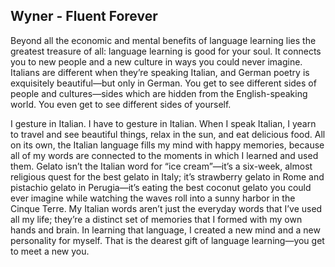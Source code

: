 ## Wyner - Fluent Forever

Beyond all the economic and mental benefits of language learning lies the greatest treasure of all: language learning is good for your soul.
It connects you to new people and a new culture in ways you could never imagine.
Italians are different when they’re speaking Italian, and German poetry is exquisitely beautiful—but only in German.
You get to see different sides of people and cultures—sides which are hidden from the English-speaking world.
You even get to see different sides of yourself.

I gesture in Italian.
I have to gesture in Italian.
When I speak Italian, I yearn to travel and see beautiful things, relax in the sun, and eat delicious food.
All on its own, the Italian language fills my mind with happy memories, because all of my words are connected to the moments in which I learned and used them.
Gelato isn’t the Italian word for “ice cream”—it’s a six-week, almost religious quest for the best gelato in Italy; it’s strawberry gelato in Rome and pistachio gelato in Perugia—it’s eating the best coconut gelato you could ever imagine while watching the waves roll into a sunny harbor in the Cinque Terre.
My Italian words aren’t just the everyday words that I’ve used all my life; they’re a distinct set of memories that I formed with my own hands and brain.
In learning that language, I created a new mind and a new personality for myself.
That is the dearest gift of language learning—you get to meet a new you.
